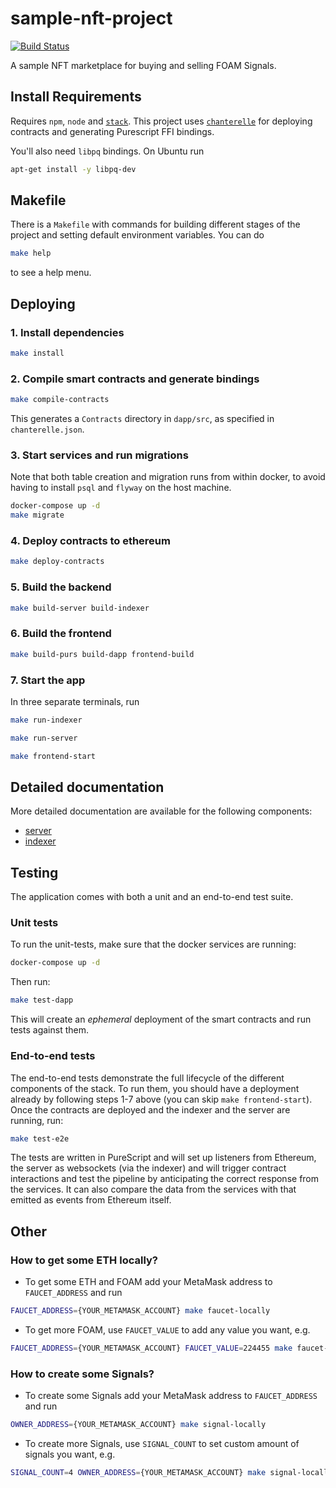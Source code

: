 # sample-nft-project
[![Build Status](https://travis-ci.com/f-o-a-m/sample-nft-project.svg?token=qCHTaxpXTk53j8Cxixyq&branch=master)](https://travis-ci.com/f-o-a-m/sample-nft-project)

A sample NFT marketplace for buying and selling FOAM Signals.

## Install Requirements
Requires `npm`, `node` and [`stack`](http://haskellstack.org). This project uses [`chanterelle`](https://github.com/f-o-a-m/chanterelle) for deploying contracts and generating Purescript FFI bindings.

You'll also need `libpq` bindings. On Ubuntu run

```sh
apt-get install -y libpq-dev
```

## Makefile
There is a `Makefile` with commands for building different stages of the project and setting default environment variables. You can do

```sh
make help
```

to see a help menu.

## Deploying

### 1. Install dependencies

```sh
make install
```

### 2. Compile smart contracts and generate bindings

```sh
make compile-contracts
```

This generates a `Contracts` directory in `dapp/src`, as specified in `chanterelle.json`.

### 3. Start services and run migrations
Note that both table creation and migration runs from within docker, to avoid having to install `psql` and `flyway` on the host machine.

```sh
docker-compose up -d
make migrate
```

### 4. Deploy contracts to ethereum

```sh
make deploy-contracts
```

### 5. Build the backend

```sh
make build-server build-indexer
```

### 6. Build the frontend

```sh
make build-purs build-dapp frontend-build
```

### 7. Start the app
In three separate terminals, run

```sh
make run-indexer
```

```sh
make run-server
```

```sh
make frontend-start
```

## Detailed documentation

More detailed documentation are available for the following components:
- [server](https://github.com/f-o-a-m/sample-nft-project/blob/master/server/README.md)
- [indexer](https://github.com/f-o-a-m/sample-nft-project/blob/master/indexer/README.md)

## Testing

The application comes with both a unit and an end-to-end test suite.

### Unit tests
To run the unit-tests, make sure that the docker services are running:

```sh
docker-compose up -d
```

Then run:

```sh
make test-dapp
```

This will create an _ephemeral_ deployment of the smart contracts and run tests against them.

### End-to-end tests
The end-to-end tests demonstrate the full lifecycle of the different components of the stack. To run them, you should have a deployment already by following steps 1-7 above (you can skip `make frontend-start`). Once the contracts are deployed and the indexer and the server are running, run:

```sh
make test-e2e
```

The tests are written in PureScript and will set up listeners from Ethereum, the server as websockets (via the indexer) and will trigger contract interactions and test the pipeline by anticipating the correct response from the services. It can also compare the data from the services with that emitted as events from Ethereum itself.


## Other

### How to get some ETH locally?

- To get some ETH and FOAM add your MetaMask address to `FAUCET_ADDRESS` and run
```bash
FAUCET_ADDRESS={YOUR_METAMASK_ACCOUNT} make faucet-locally
```
- To get more FOAM, use `FAUCET_VALUE` to add any value you want, e.g.
```bash
FAUCET_ADDRESS={YOUR_METAMASK_ACCOUNT} FAUCET_VALUE=224455 make faucet-locally
```


### How to create some Signals?

- To create some Signals add your MetaMask address to `FAUCET_ADDRESS` and run
```bash
OWNER_ADDRESS={YOUR_METAMASK_ACCOUNT} make signal-locally
```

- To create more Signals, use `SIGNAL_COUNT` to set custom amount of signals you want, e.g.
```bash
SIGNAL_COUNT=4 OWNER_ADDRESS={YOUR_METAMASK_ACCOUNT} make signal-locally
```
